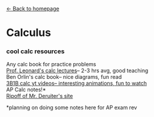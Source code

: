 [← Back to homepage](/blog)
# Calculus
### cool calc resources 

Any calc book for practice problems  
[Prof. Leonard's calc lectures](https://youtube.com/playlist?list=PLD7F5E25BF583F56B)– 2-3 hrs avg, good teaching    
Ben Orlin's calc book– nice diagrams, fun read  
[3B1B calc yt videos– interesting animations, fun to watch](https://youtube.com/playlist?list=PLZHQObOWTQDMsr9K-rj53DwVRMYO3t5Yr)  
AP Calc notes!*  
[Ripoff of Mr. Deruiter's site](https://www.ocf.berkeley.edu/~parran/deruitertests.html)

*planning on doing some notes here for AP exam rev
